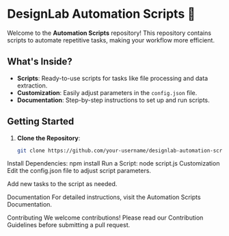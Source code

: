 # DesignLab Automation Scripts 🤖

Welcome to the **Automation Scripts** repository! This repository contains scripts to automate repetitive tasks, making your workflow more efficient.

## What's Inside?
- **Scripts**: Ready-to-use scripts for tasks like file processing and data extraction.
- **Customization**: Easily adjust parameters in the `config.json` file.
- **Documentation**: Step-by-step instructions to set up and run scripts.

## Getting Started
1. **Clone the Repository**:
   ```bash
   git clone https://github.com/your-username/designlab-automation-scripts.git
Install Dependencies:
   npm install
Run a Script:
node script.js
Customization
Edit the config.json file to adjust script parameters.

Add new tasks to the script as needed.

Documentation
For detailed instructions, visit the Automation Scripts Documentation.

Contributing
We welcome contributions! Please read our Contribution Guidelines before submitting a pull request.
